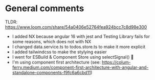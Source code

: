 # General comments

TLDR: https://www.loom.com/share/54a0406e52764fea924bcc7c8d98e300


- I added NX because angular 16 with jest and Testing Library fails for some reasons, which does not with NX
- I changed data.service.ts to todos.store.ts to make it more explicit
- I added tailwindcss to make the stylying easier
- I went for ESBuild & Component Store using selectSignal() 🚀
- I'm using component first architecture (see: https://colum-ferry.medium.com/component-first-architecture-with-angular-and-standalone-components-f9fc6a6cbd11)
